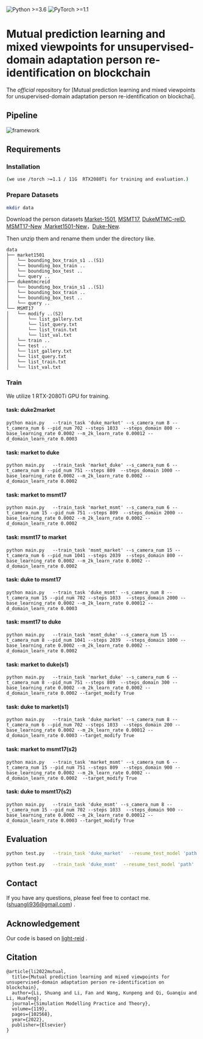![Python >=3.6](https://img.shields.io/badge/Python->=3.6-yellow.svg)
![PyTorch >=1.1](https://img.shields.io/badge/PyTorch->=1.1-blue.svg)

# Mutual prediction learning and mixed viewpoints for unsupervised-domain adaptation person re-identification on blockchain

The *official* repository for  [Mutual prediction learning and mixed viewpoints for unsupervised-domain adaptation person re-identification on blockchai].

## Pipeline

![framework](fig/framework.png)

## Requirements

### Installation

```bash
(we use /torch >=1.1 / 11G  RTX2080Ti for training and evaluation.)

```

### Prepare Datasets

```bash
mkdir data
```

Download the person datasets [Market-1501](https://drive.google.com/file/d/0B8-rUzbwVRk0c054eEozWG9COHM/view), [MSMT17](https://arxiv.org/abs/1711.08565), [DukeMTMC-reID](https://arxiv.org/abs/1609.01775),
[MSMT17-New](https://github.com/lhf12278/DRDL)
,[Market1501-New](https://github.com/lhf12278/DRDL)，[Duke-New](https://github.com/lhf12278/DRDL).

Then unzip them and rename them under the directory like.

```
data
├── market1501
│   └── bounding_box_train_s1 ..(S1)
│   └── bounding_box_train ..
│   └── bounding_box_test ..
│   └── query ..
├── dukemtmcreid
│   └── bounding_box_train_s1 ..(S1)
│   └── bounding_box_train ..
│   └── bounding_box_test ..
│   └── query ..
└── MSMT17
│   └── modify ..(S2)
│       └── list_gallery.txt
│       └── list_query.txt
│       └── list_train.txt
│       └── list_val.txt
│   └── train ..
│   └── test ..
│   └── list_gallery.txt
│   └── list_query.txt
│   └── list_train.txt
│   └── list_val.txt
```

### Train
We utilize 1 RTX-2080Ti GPU for training.

#### task: duke2market

```shell
python main.py   --train_task 'duke_market' --s_camera_num 8 --t_camera_num 6 --pid_num 702 --steps 1033  --steps_domain 800 --base_learning_rate 0.0002 --m_2k_learn_rate 0.00012 --d_domain_learn_rate 0.0003
```
#### task: market to duke
```shell
python main.py   --train_task 'market_duke' --s_camera_num 6 --t_camera_num 8 --pid_num 751 --steps 809  --steps_domain 1000 --base_learning_rate 0.0002 --m_2k_learn_rate 0.0002 --d_domain_learn_rate 0.0002
```

#### task: market to msmt17
```shell
python main.py   --train_task 'market_msmt' --s_camera_num 6 --t_camera_num 15 --pid_num 751 --steps 809  --steps_domain 2000 --base_learning_rate 0.0002 --m_2k_learn_rate 0.0002 --d_domain_learn_rate 0.0002
```

#### task: msmt17 to market
```shell
python main.py   --train_task 'msmt_market' --s_camera_num 15 --t_camera_num 6 --pid_num 1041 --steps 2039  --steps_domain 800 --base_learning_rate 0.0002 --m_2k_learn_rate 0.0002 --d_domain_learn_rate 0.0002
```
#### task: duke to msmt17
```shell
python main.py   --train_task 'duke_msmt' --s_camera_num 8 --t_camera_num 15 --pid_num 702 --steps 1033  --steps_domain 2000 --base_learning_rate 0.0002 --m_2k_learn_rate 0.00012 --d_domain_learn_rate 0.0003
```
#### task: msmt17 to duke
```shell
python main.py   --train_task 'msmt_duke' --s_camera_num 15 --t_camera_num 8 --pid_num 1041 --steps 2039  --steps_domain 1000 --base_learning_rate 0.0002 --m_2k_learn_rate 0.0002 --d_domain_learn_rate 0.0002
```
#### task: market to duke(s1)
```shell
python main.py   --train_task 'market_duke' --s_camera_num 6 --t_camera_num 8 --pid_num 751 --steps 809  --steps_domain 300 --base_learning_rate 0.0002 --m_2k_learn_rate 0.0002 --d_domain_learn_rate 0.0002 --target_modify True
```
#### task: duke to market(s1)
```shell
python main.py   --train_task 'duke_market' --s_camera_num 8 --t_camera_num 6 --pid_num 702 --steps 1033  --steps_domain 200 --base_learning_rate 0.0002 --m_2k_learn_rate 0.00012 --d_domain_learn_rate 0.0003 --target_modify True
```
#### task: market to msmt17(s2)
```shell
python main.py   --train_task 'market_msmt' --s_camera_num 6 --t_camera_num 15 --pid_num 751 --steps 809  --steps_domain 900 --base_learning_rate 0.0002 --m_2k_learn_rate 0.0002 --d_domain_learn_rate 0.0002  --target_modify True
```
#### task: duke to msmt17(s2)
```shell
python main.py   --train_task 'duke_msmt' --s_camera_num 8 --t_camera_num 15 --pid_num 702 --steps 1033  --steps_domain 900 --base_learning_rate 0.0002 --m_2k_learn_rate 0.00012 --d_domain_learn_rate 0.0003 --target_modify True
```



## Evaluation

```bash
python test.py   --train_task 'duke_market'  --resume_test_model 'path'
```
```bash
python test.py   --train_task 'duke_msmt'  --resume_test_model 'path'  --target_modify True
```

## Contact

If you have any questions, please feel free to contact me.(shuangli936@gmail.com) .

## Acknowledgement

Our code is based on [light-reid](https://github.com/wangguanan/light-reid) .


## Citation
```text
@article{li2022mutual,
  title={Mutual prediction learning and mixed viewpoints for unsupervised-domain adaptation person re-identification on blockchain},
  author={Li, Shuang and Li, Fan and Wang, Kunpeng and Qi, Guanqiu and Li, Huafeng},
  journal={Simulation Modelling Practice and Theory},
  volume={119},
  pages={102568},
  year={2022},
  publisher={Elsevier}
}
```
